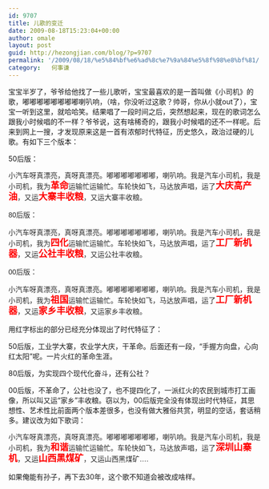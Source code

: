 ```yaml
---
id: 9707
title: 儿歌的变迁
date: 2009-08-18T15:23:04+00:00
author: omale
layout: post
guid: http://hezongjian.com/blog/?p=9707
permalink: '/2009/08/18/%e5%84%bf%e6%ad%8c%e7%9a%84%e5%8f%98%e8%bf%81/'
category:   何事谦  
---
```

宝宝半岁了，爷爷给他找了一些儿歌听，宝宝最喜欢的是一首叫做《小司机》的歌，嘟嘟嘟嘟嘟嘟嘟嘟喇叭响，（啥，你没听过这歌？帅哥，你从小就out了），宝宝一听到这里，就哈哈笑。结果唱了一段时间之后，突然想起来，现在的歌词怎么跟我小时候唱的不一样？爷爷说，这有啥稀奇的，跟我小时候唱的还不一样呢。后来到网上一搜，才发现原来这是一首有浓郁时代特征，历史悠久，政治过硬的儿歌。有如下三个版本：

50后版：

<span style="font-family: 宋体, 宋体, sans-serif; line-height: 21px; color: #2a2a2a;">小汽车呀真漂亮，真呀真漂亮。嘟嘟嘟嘟嘟嘟嘟，喇叭响。我是汽车小司机，我是小司机，我为</span><span style="line-height: 21px; color: #2a2a2a;"><strong><span style="font-family: mceinline;"><span style="color: #ff0000;"><span style="font-size: 18px;">革命</span></span></span></strong></span><span style="font-family: 宋体, 宋体, sans-serif; line-height: 21px; color: #2a2a2a;">运输忙运输忙。车轮快如飞，马达放声唱，运了<span style="color: #ff0000;"><strong><span style="font-size: 18px;">大庆高产油</span></strong></span>，又运<span style="font-size: 18px;"><span style="color: #ff0000;"><strong>大寨丰收粮</strong></span></span>，又运大寨丰收粮。</span>

<span style="font-family: 宋体, 宋体, sans-serif; line-height: 21px; color: #2a2a2a;"><span style="font-family: 宋体, 宋体, sans-serif; line-height: 21px; color: #2a2a2a;">80后版：</span></span>

<span style="font-family: 宋体, 宋体, sans-serif; line-height: 21px; color: #2a2a2a;"><span style="font-family: 宋体, 宋体, sans-serif; line-height: 21px; color: #2a2a2a;">小汽车呀真漂亮，真呀真漂亮。嘟嘟嘟嘟嘟嘟嘟，喇叭响。我是汽车小司机，我是小司机，我为</span><span style="line-height: 21px; color: #2a2a2a;"><strong><span style="font-family: mceinline;"><span style="color: #ff0000;"><span style="font-size: 18px;"><span style="font-family: Verdana;">四化</span></span></span></span></strong></span><span style="font-family: 宋体, 宋体, sans-serif; line-height: 21px; color: #2a2a2a;">运输忙运输忙。车轮快如飞，马达放声唱，运了<span style="color: #ff0000;"><strong><span style="font-size: 18px;">工厂新机器</span></strong></span>，又运<span style="font-size: 18px;"><span style="color: #ff0000;"><strong>公社丰收粮</strong></span></span>，又运公社丰收粮。</span></span>

<span style="font-family: 宋体, 宋体, sans-serif; line-height: 21px; color: #2a2a2a;"><span style="font-family: 宋体, 宋体, sans-serif; line-height: 21px; color: #2a2a2a;">00后版：</span></span>

<span style="font-family: 宋体, 宋体, sans-serif; line-height: 21px; color: #2a2a2a;">小汽车呀真漂亮，真呀真漂亮。嘟嘟嘟嘟嘟嘟嘟，喇叭响。我是汽车小司机，我是小司机，我为</span><span style="line-height: 21px; color: #2a2a2a;"><strong><span style="font-family: mceinline;"><span style="color: #ff0000;"><span style="font-size: 18px;">祖国</span></span></span></strong></span><span style="font-family: 宋体, 宋体, sans-serif; line-height: 21px; color: #2a2a2a;">运输忙运输忙。车轮快如飞，马达放声唱，运了<span style="color: #ff0000;"><strong><span style="font-size: 18px;">工厂新机器</span></strong></span>，又运<span style="font-size: 18px;"><span style="color: #ff0000;"><strong>家乡丰收粮</strong></span></span>，又运家乡丰收粮。</span>&nbsp;

用红字标出的部分已经充分体现出了时代特征了：

50后版，工业学大寨，农业学大庆，干革命。后面还有一段，&ldquo;手握方向盘，心向红太阳&rdquo;呢。一片火红的革命生涯。

80后版，为实现四个现代化奋斗，还有公社？

00后版，不革命了，公社也没了，也不提四化了，一派红火的农民到城市打工画像，所以叫又运&ldquo;家乡&rdquo;丰收粮。窃以为，00后版完全没有体现出时代特征，其思想性、艺术性比前面两个版本差很多，也没有做大雅俗共赏，明显的空话，套话稍多。建议改为如下歌词：

<span style="font-family: 宋体, 宋体, sans-serif; line-height: 21px; color: #2a2a2a;">小汽车呀真漂亮，真呀真漂亮。嘟嘟嘟嘟嘟嘟嘟，喇叭响。我是汽车小司机，我是小司机，我为</span><span style="line-height: 21px; color: #2a2a2a;"><strong><span style="font-family: mceinline;"><span style="color: #ff0000;"><span style="font-size: 18px;">和谐</span></span></span></strong></span><span style="font-family: 宋体, 宋体, sans-serif; line-height: 21px; color: #2a2a2a;">运输忙运输忙。车轮快如飞，马达放声唱，运了<span style="color: #ff0000;"><strong><span style="font-size: 18px;">深圳山寨机</span></strong></span>，又运<span style="font-size: 18px;"><span style="color: #ff0000;"><strong>山西黑煤矿</strong></span></span>，又运山西黑煤矿&#8230;.</span>

如果俺能有孙子，再下去30年，这个歌不知道会被改成啥样。

&nbsp;